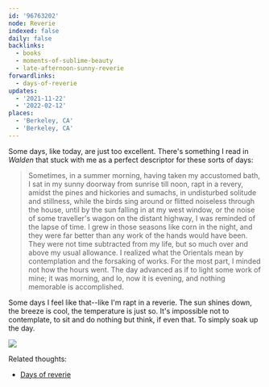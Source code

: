 ```yaml
---
id: '96763202'
node: Reverie
indexed: false
daily: false
backlinks:
  - books
  - moments-of-sublime-beauty
  - late-afternoon-sunny-reverie
forwardlinks:
  - days-of-reverie
updates:
  - '2021-11-22'
  - '2022-02-12'
places:
  - 'Berkeley, CA'
  - 'Berkeley, CA'
---
```

Some days, like today, are just too excellent. There's something I read in *Walden* that stuck with me as a perfect descriptor for these sorts of days:

>  Sometimes, in a summer morning, having taken my accustomed bath, I sat in my sunny doorway from sunrise till noon, rapt in a revery, amidst the pines and hickories and sumachs, in undisturbed solitude and stillness, while the birds sing around or flitted noiseless through the house, until by the sun falling in at my west window, or the noise of some traveller's wagon on the distant highway, I was reminded of the lapse of time. I grew in those seasons like corn in the night, and they were far better than any work of the hands would have been. They were not time subtracted from my life, but so much over and above my usual allowance. I realized what the Orientals mean by contemplation and the forsaking of works. For the most part, I minded not how the hours went. The day advanced as if to light some work of mine; it was morning, and lo, now it is evening, and nothing memorable is accomplished.

Some days I feel like that--like I'm rapt in a reverie. The sun shines down, the breeze is cool, the temperature is just so. It's impossible not to contemplate, to sit and do nothing but think, if even that. To simply soak up the day.

![](images/96763202/lYbuYsWvMt.webp " ") 

Related thoughts: 

- [Days of reverie](days-of-reverie.md)



